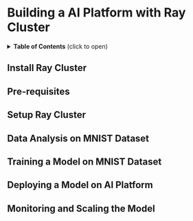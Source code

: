 # Building a AI Platform with Ray Cluster

<details>
<summary><b>Table of Contents</b> (click to open)</summary>

- [Building a AI Platform with Ray Cluster](#building-a-ai-platform-with-ray-cluster)
  - [Installing Ray Cluster](#installing-ray-cluster)
  - [Pre-requisites](#pre-requisites)
  - [Setup Ray Cluster](#setup-ray-cluster)
  - [Data Analysis on MNIST Dataset](#data-analysis-on-mnist-dataset)
  - [Training a Model on MNIST Dataset](#training-a-model-on-mnist-dataset)
  - [Deploying a Model on AI Platform](#deploying-a-model-on-ai-platform)
  - [Monitoring and Scaling the Model](#monitoring-and-scaling-the-model)
  - [License](#license)

</details>

## Install Ray Cluster

## Pre-requisites

## Setup Ray Cluster

## Data Analysis on MNIST Dataset

## Training a Model on MNIST Dataset

## Deploying a Model on AI Platform

## Monitoring and Scaling the Model